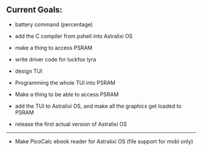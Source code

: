 ## Current Goals:
- battery command (percentage)
  
- add the C compiler from pshell into Astralixi OS 

- make a thing to access PSRAM

- write driver code for luckfox lyra

- design TUI
  
- Programming the whole TUI into PSRAM

- Make a thing to be able to access PSRAM 

- add the TUI to Astralixi OS, and make all the graphics get loaded to PSRAM

- release the first actual version of Astralixi OS

_______________________________________________________________________________________________________________________________________________________________________________________________________________

- Make PicoCalc ebook reader for Astralixi OS (file support for mobi only)
